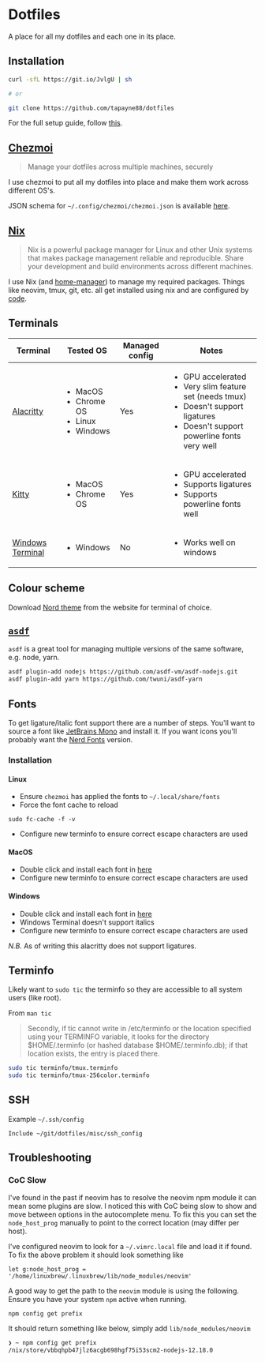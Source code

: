 # Dotfiles

A place for all my dotfiles and each one in its place.

## Installation

```bash
curl -sfL https://git.io/JvlgU | sh

# or

git clone https://github.com/tapayne88/dotfiles
```

For the full setup guide, follow [this](./installation_guide.md).

## [Chezmoi](https://www.chezmoi.io/)

> Manage your dotfiles across multiple machines, securely

I use chezmoi to put all my dotfiles into place and make them work across different OS's.

JSON schema for `~/.config/chezmoi/chezmoi.json` is available [here](./chezmoi-schema.json).

## [Nix](https://nixos.org/)

> Nix is a powerful package manager for Linux and other Unix systems that makes package management reliable and reproducible. Share your development and build environments across different machines.

I use Nix (and [home-manager](https://github.com/rycee/home-manager)) to manage my required packages. Things like neovim, tmux, git, etc. all get installed using nix and are configured by [code](./dot_config/nixpkgs/home.nix.tmpl).

## Terminals

| Terminal                                                  | Tested OS                                                               | Managed config | Notes                                                                                                                                                            |
| --------------------------------------------------------- | ----------------------------------------------------------------------- | -------------- | ---------------------------------------------------------------------------------------------------------------------------------------------------------------- |
| [Alacritty](https://github.com/alacritty/alacritty)       | <ul><li>MacOS</li><li>Chrome OS</li><li>Linux</li><li>Windows</li></ul> | Yes            | <ul><li>GPU accelerated</li><li>Very slim feature set (needs tmux)</li><li>Doesn't support ligatures</li><li>Doesn't support powerline fonts very well</li></ul> |
| [Kitty](https://sw.kovidgoyal.net/kitty/)                 | <ul><li>MacOS</li><li>Chrome OS</li></ul>                               | Yes            | <ul><li>GPU accelerated</li><li>Supports ligatures</li><li>Supports powerline fonts well</li></ul>                                                               |
| [Windows Terminal](https://github.com/microsoft/terminal) | <ul><li>Windows</li></ul>                                               | No             | <ul><li>Works well on windows</li></ul>                                                                                                                          |

## Colour scheme

Download [Nord theme](https://www.nordtheme.com/) from the website for terminal of choice.

## [`asdf`](https://asdf-vm.com/#/)

`asdf` is a great tool for managing multiple versions of the same software, e.g. node, yarn.

```bash
asdf plugin-add nodejs https://github.com/asdf-vm/asdf-nodejs.git
asdf plugin-add yarn https://github.com/twuni/asdf-yarn
```

## Fonts

To get ligature/italic font support there are a number of steps. You'll want to source a font like [JetBrains Mono](https://www.jetbrains.com/lp/mono/) and install it. If you want icons you'll probably want the [Nerd Fonts](https://www.nerdfonts.com/font-downloads) version.

### Installation

#### Linux

- Ensure `chezmoi` has applied the fonts to `~/.local/share/fonts`
- Force the font cache to reload

```shell
sudo fc-cache -f -v
```

- Configure new terminfo to ensure correct escape characters are used

#### MacOS

- Double click and install each font in [here](./dot_local/share/fonts)
- Configure new terminfo to ensure correct escape characters are used

#### Windows

- Double click and install each font in [here](./dot_local/share/fonts/windows)
- Windows Terminal doesn't support italics
- Configure new terminfo to ensure correct escape characters are used

_N.B._ As of writing this alacritty does not support ligatures.

## Terminfo

Likely want to `sudo tic` the terminfo so they are accessible to all system users (like root).

From `man tic`

> Secondly, if tic cannot write in /etc/terminfo or the location specified using your TERMINFO variable, it looks for the directory $HOME/.terminfo (or hashed database $HOME/.terminfo.db); if that location exists, the entry is placed there.

```bash
sudo tic terminfo/tmux.terminfo
sudo tic terminfo/tmux-256color.terminfo
```

## SSH

Example `~/.ssh/config`

```
Include ~/git/dotfiles/misc/ssh_config
```

## Troubleshooting

### CoC Slow

I've found in the past if neovim has to resolve the neovim npm module it can mean some plugins are slow. I noticed this with CoC being slow to show and move between options in the autocomplete menu. To fix this you can set the `node_host_prog` manually to point to the correct location (may differ per host).

I've configured neovim to look for a `~/.vimrc.local` file and load it if found. To fix the above problem it should look something like

```vimscript
let g:node_host_prog = '/home/linuxbrew/.linuxbrew/lib/node_modules/neovim'
```

A good way to get the path to the `neovim` module is using the following. Ensure you have your system `npm` active when running.

```bash
npm config get prefix
```

It should return something like below, simply add `lib/node_modules/neovim`

```bash
❯ ~ npm config get prefix
/nix/store/vbbqhpb47jlz6acgb698hgf75i53scm2-nodejs-12.18.0
```
